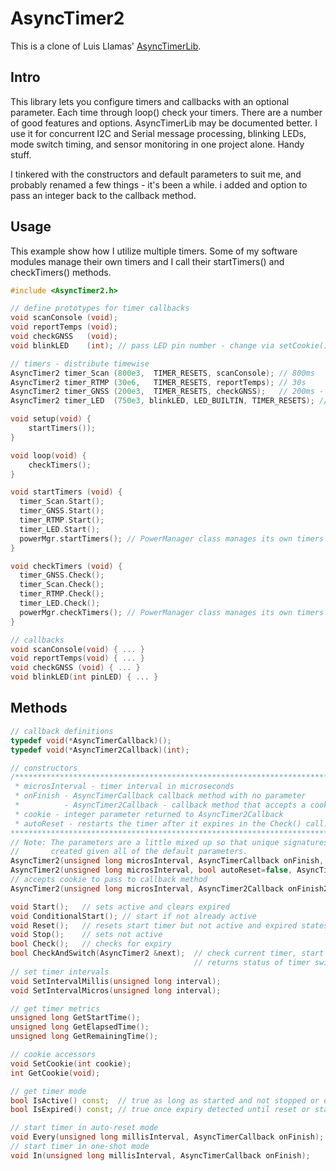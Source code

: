 # AsyncTimer2

This is a clone of Luis Llamas' [AsyncTimerLib](https://github.com/luisllamasbinaburo/Arduino-AsyncTimer).

## Intro

This library lets you configure timers and callbacks with an optional parameter. Each time through loop() check your timers. There are a number of good features and options. AsyncTimerLib may be documented better. I use it for concurrent I2C and Serial message processing, blinking LEDs, mode switch timing, and sensor monitoring in one project alone. Handy stuff.

I tinkered with the constructors and default parameters to suit me, and probably renamed a few things - it's been a while. i added and option to pass an integer back to the callback method.

## Usage

This example show how I utilize multiple timers. Some of my software modules manage their own timers and I call their startTimers() and checkTimers() methods.

```c++
#include <AsyncTimer2.h>

// define prototypes for timer callbacks
void scanConsole (void);
void reportTemps (void);
void checkGNSS   (void);
void blinkLED    (int); // pass LED pin number - change via setCookie()

// timers - distribute timewise
AsyncTimer2 timer_Scan (800e3,  TIMER_RESETS, scanConsole); // 800ms
AsyncTimer2 timer_RTMP (30e6,   TIMER_RESETS, reportTemps); // 30s
AsyncTimer2 timer_GNSS (200e3,  TIMER_RESETS, checkGNSS);   // 200ms - GNSS I2C messages (1/sec)
AsyncTimer2 timer_LED  (750e3, blinkLED, LED_BUILTIN, TIMER_RESETS); // 750ms

void setup(void) {
    startTimers());
}

void loop(void) {
    checkTimers();
}

void startTimers (void) {
  timer_Scan.Start();
  timer_GNSS.Start();
  timer_RTMP.Start();
  timer_LED.Start();
  powerMgr.startTimers(); // PowerManager class manages its own timers
}

void checkTimers (void) {
  timer_GNSS.Check();
  timer_Scan.Check();
  timer_RTMP.Check();
  timer_LED.Check();
  powerMgr.checkTimers(); // PowerManager class manages its own timers
}

// callbacks
void scanConsole(void) { ... }
void reportTemps(void) { ... }
void checkGNSS (void) { ... }
void blinkLED(int pinLED) { ... }
```

## Methods

```C++
// callback definitions
typedef void(*AsyncTimerCallback)();
typedef void(*AsyncTimer2Callback)(int);

// constructors
/**************************************************************************
 * microsInterval - timer interval in microseconds
 * onFinish - AsyncTimerCallback callback method with no parameter
 *          - AsyncTimer2Callback - callback method that accepts a cookie
 * cookie - integer parameter returned to AsyncTimer2Callback
 * autoReset - restarts the timer after it expires in the Check() call.
***************************************************************************/
// Note: The parameters are a little mixed up so that unique signatures are
//       created given all of the default parameters.
AsyncTimer2(unsigned long microsInterval, AsyncTimerCallback onFinish, bool autoReset=false);
AsyncTimer2(unsigned long microsInterval, bool autoReset=false, AsyncTimerCallback onFinish=nullptr);
// accepts cookie to pass to callback method
AsyncTimer2(unsigned long microsInterval, AsyncTimer2Callback onFinish2, int cookie=0, bool autoReset=false);

void Start();   // sets active and clears expired
void ConditionalStart(); // start if not already active
void Reset();   // resets start timer but not active and expired states
void Stop();    // sets not active
bool Check();   // checks for expiry
bool CheckAndSwitch(AsyncTimer2 &next);  // check current timer, start next timer if current timer is inactive
                                         // returns status of timer switch
// set timer intervals
void SetIntervalMillis(unsigned long interval);
void SetIntervalMicros(unsigned long interval);

// get timer metrics
unsigned long GetStartTime();
unsigned long GetElapsedTime();
unsigned long GetRemainingTime();

// cookie accessors
void SetCookie(int cookie);
int GetCookie(void);

// get timer mode
bool IsActive() const;  // true as long as started and not stopped or expired w/o reset
bool IsExpired() const; // true once expiry detected until reset or start

// start timer in auto-reset mode
void Every(unsigned long millisInterval, AsyncTimerCallback onFinish);
// start timer in one-shot mode
void In(unsigned long millisInterval, AsyncTimerCallback onFinish);

```

